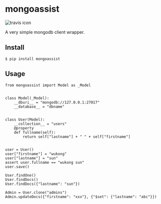 mongoassist
===========

![travis icon](https://travis-ci.org/guyingbo/mongoassist.svg)

A very simple mongodb client wrapper.


Install
-------
```
$ pip install mongoassist
```

Usage
-----
```
from mongoassist import Model as _Model


class Model(_Model):
    __dburi__ = "mongodb://127.0.0.1:27017"
    __database__ = "dbname"


class User(Model):
    __collection__ = "users"
    @property
    def fullname(self):
        return self["lastname"] + " " + self["firstname"]


user = User()
user["firstname"] = "wukong"
user["lastname"] = "sun"
assert user.fullname == "wukong sun"
user.save()

User.findOne()
User.findDocs()
User.findDocs({"lastname": "sun"})

Admin = User.clone("admins")
Admin.updateDocs({"firstname": "xxx"}, {"$set": {"lastname": "abc"}})
```

